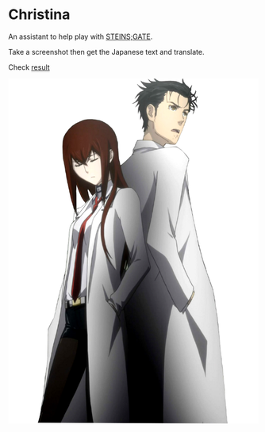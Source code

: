 # Christina

An assistant to help play with [STEINS;GATE](https://store.steampowered.com/app/412830/STEINSGATE/).

Take a screenshot then get the Japanese text and translate.

Check [result](./assets/2023-01-07.jpg)

![Okabe-Rintaro-and-Makise-Kurisu-Steins-Gate.png](./assets/Okabe-Rintaro-and-Makise-Kurisu-Steins-Gate.png)
